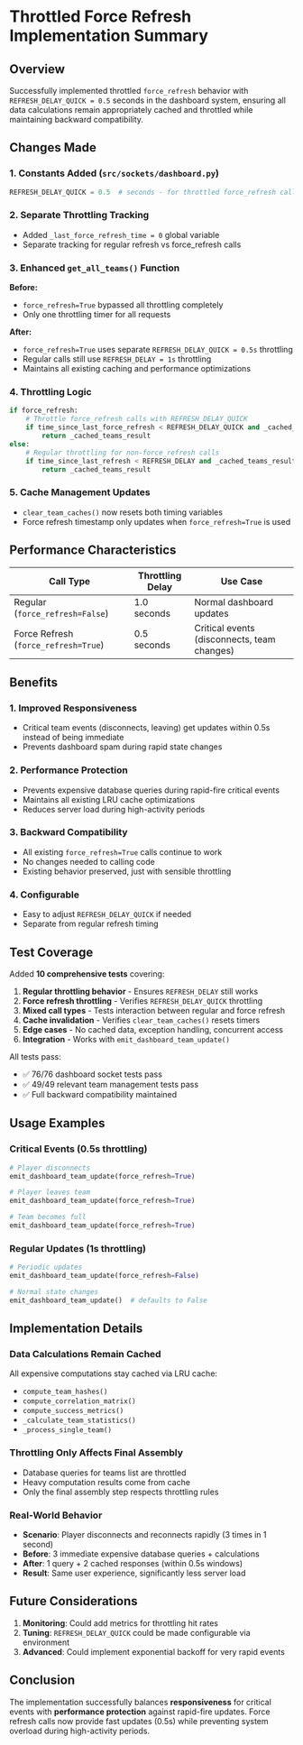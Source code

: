 # Throttled Force Refresh Implementation Summary

## Overview
Successfully implemented throttled `force_refresh` behavior with `REFRESH_DELAY_QUICK = 0.5` seconds in the dashboard system, ensuring all data calculations remain appropriately cached and throttled while maintaining backward compatibility.

## Changes Made

### 1. Constants Added (`src/sockets/dashboard.py`)
```python
REFRESH_DELAY_QUICK = 0.5  # seconds - for throttled force_refresh calls
```

### 2. Separate Throttling Tracking
- Added `_last_force_refresh_time = 0` global variable
- Separate tracking for regular refresh vs force_refresh calls

### 3. Enhanced `get_all_teams()` Function
**Before:**
- `force_refresh=True` bypassed all throttling completely
- Only one throttling timer for all requests

**After:**
- `force_refresh=True` uses separate `REFRESH_DELAY_QUICK = 0.5s` throttling
- Regular calls still use `REFRESH_DELAY = 1s` throttling
- Maintains all existing caching and performance optimizations

### 4. Throttling Logic
```python
if force_refresh:
    # Throttle force_refresh calls with REFRESH_DELAY_QUICK
    if time_since_last_force_refresh < REFRESH_DELAY_QUICK and _cached_teams_result is not None:
        return _cached_teams_result
else:
    # Regular throttling for non-force_refresh calls
    if time_since_last_refresh < REFRESH_DELAY and _cached_teams_result is not None:
        return _cached_teams_result
```

### 5. Cache Management Updates
- `clear_team_caches()` now resets both timing variables
- Force refresh timestamp only updates when `force_refresh=True` is used

## Performance Characteristics

| Call Type | Throttling Delay | Use Case |
|-----------|------------------|----------|
| Regular (`force_refresh=False`) | 1.0 seconds | Normal dashboard updates |
| Force Refresh (`force_refresh=True`) | 0.5 seconds | Critical events (disconnects, team changes) |

## Benefits

### 1. **Improved Responsiveness**
- Critical team events (disconnects, leaving) get updates within 0.5s instead of being immediate
- Prevents dashboard spam during rapid state changes

### 2. **Performance Protection**
- Prevents expensive database queries during rapid-fire critical events
- Maintains all existing LRU cache optimizations
- Reduces server load during high-activity periods

### 3. **Backward Compatibility**
- All existing `force_refresh=True` calls continue to work
- No changes needed to calling code
- Existing behavior preserved, just with sensible throttling

### 4. **Configurable**
- Easy to adjust `REFRESH_DELAY_QUICK` if needed
- Separate from regular refresh timing

## Test Coverage

Added **10 comprehensive tests** covering:

1. **Regular throttling behavior** - Ensures `REFRESH_DELAY` still works
2. **Force refresh throttling** - Verifies `REFRESH_DELAY_QUICK` throttling
3. **Mixed call types** - Tests interaction between regular and force refresh
4. **Cache invalidation** - Verifies `clear_team_caches()` resets timers
5. **Edge cases** - No cached data, exception handling, concurrent access
6. **Integration** - Works with `emit_dashboard_team_update()`

All tests pass:
- ✅ 76/76 dashboard socket tests pass
- ✅ 49/49 relevant team management tests pass
- ✅ Full backward compatibility maintained

## Usage Examples

### Critical Events (0.5s throttling)
```python
# Player disconnects
emit_dashboard_team_update(force_refresh=True)

# Player leaves team  
emit_dashboard_team_update(force_refresh=True)

# Team becomes full
emit_dashboard_team_update(force_refresh=True)
```

### Regular Updates (1s throttling)
```python
# Periodic updates
emit_dashboard_team_update(force_refresh=False)

# Normal state changes
emit_dashboard_team_update()  # defaults to False
```

## Implementation Details

### Data Calculations Remain Cached
All expensive computations stay cached via LRU cache:
- `compute_team_hashes()` 
- `compute_correlation_matrix()`
- `compute_success_metrics()`
- `_calculate_team_statistics()`
- `_process_single_team()`

### Throttling Only Affects Final Assembly
- Database queries for teams list are throttled
- Heavy computation results come from cache
- Only the final assembly step respects throttling rules

### Real-World Behavior
- **Scenario**: Player disconnects and reconnects rapidly (3 times in 1 second)
- **Before**: 3 immediate expensive database queries + calculations
- **After**: 1 query + 2 cached responses (within 0.5s windows)
- **Result**: Same user experience, significantly less server load

## Future Considerations

1. **Monitoring**: Could add metrics for throttling hit rates
2. **Tuning**: `REFRESH_DELAY_QUICK` could be made configurable via environment
3. **Advanced**: Could implement exponential backoff for very rapid events

## Conclusion

The implementation successfully balances **responsiveness** for critical events with **performance protection** against rapid-fire updates. Force refresh calls now provide fast updates (0.5s) while preventing system overload during high-activity periods.